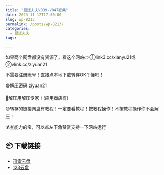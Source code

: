 ```yaml
---
title: "昆廷夫夫V039-V047🈴集"
date: 2023-11-12T17:30:00
slug: wp-8213
permalink: /posts/wp-8213/
categories:
  - 昆廷夫夫
tags:

---
```


如果两个网盘都没有资源了，看这个网站👉①link3.cc/xianyu21或②vlink.cc/ziyuan21

不需要注册账号！直接点本地下载转存OK？懂吧！

🟢解压密码:ziyuan21

🔵解压用解压专家！(应用商店有)

🟡转存的链接网盘有教程！一定要看教程！按教程操作！不按教程操作你不会解压！

💰🈶能力的宝，可以点左下角赞赏支持一下网站运行

## 📦 下载链接
- [迅雷云盘](https://blziyuan21.com/pay-download/8213?key=79cb9c6015&down_id=0)
- [123云盘](https://blziyuan21.com/pay-download/8213?key=79cb9c6015&down_id=1)

